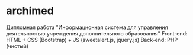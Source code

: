# archimed
Дипломная работа "Информационная система для управления деятельностью учреждения дополнительного образования"
Front-end: HTML + CSS (Bootstrap) + JS (sweetalert.js, jquery.js)
Back-end: PHP (чистый)
